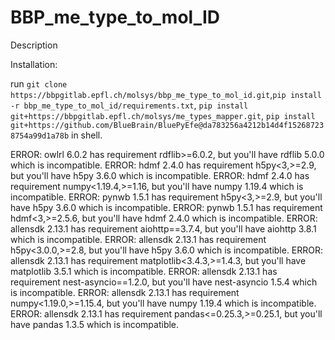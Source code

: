 # BBP_me_type_to_mol_ID
Description

Installation:

run `git clone https://bbpgitlab.epfl.ch/molsys/bbp_me_type_to_mol_id.git`,`pip install -r bbp_me_type_to_mol_id/requirements.txt`,
`pip install git+https://bbpgitlab.epfl.ch/molsys/me_types_mapper.git`,
`pip install git+https://github.com/BlueBrain/BluePyEfe@da783256a4212b14d4f152687238754a99d1a78b`
in shell.

ERROR: owlrl 6.0.2 has requirement rdflib>=6.0.2, but you'll have rdflib 5.0.0 which is incompatible.
ERROR: hdmf 2.4.0 has requirement h5py<3,>=2.9, but you'll have h5py 3.6.0 which is incompatible.
ERROR: hdmf 2.4.0 has requirement numpy<1.19.4,>=1.16, but you'll have numpy 1.19.4 which is incompatible.
ERROR: pynwb 1.5.1 has requirement h5py<3,>=2.9, but you'll have h5py 3.6.0 which is incompatible.
ERROR: pynwb 1.5.1 has requirement hdmf<3,>=2.5.6, but you'll have hdmf 2.4.0 which is incompatible.
ERROR: allensdk 2.13.1 has requirement aiohttp==3.7.4, but you'll have aiohttp 3.8.1 which is incompatible.
ERROR: allensdk 2.13.1 has requirement h5py<3.0.0,>=2.8, but you'll have h5py 3.6.0 which is incompatible.
ERROR: allensdk 2.13.1 has requirement matplotlib<3.4.3,>=1.4.3, but you'll have matplotlib 3.5.1 which is incompatible.
ERROR: allensdk 2.13.1 has requirement nest-asyncio==1.2.0, but you'll have nest-asyncio 1.5.4 which is incompatible.
ERROR: allensdk 2.13.1 has requirement numpy<1.19.0,>=1.15.4, but you'll have numpy 1.19.4 which is incompatible.
ERROR: allensdk 2.13.1 has requirement pandas<=0.25.3,>=0.25.1, but you'll have pandas 1.3.5 which is incompatible.